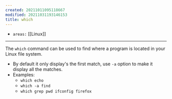 ```yaml
---
created: 20211011095118667
modified: 20211031193146153
title: which
---
```


- `areas:` [[Linux]]

---

The `which` command can be used to find where a program is located in your Linux file system.

- By default it only display's the first match, use `-a` option to make it display all the matches.
- Examples:
  - `which echo`
  - `which -a find`
  - `which grep pwd ifconfig firefox`
